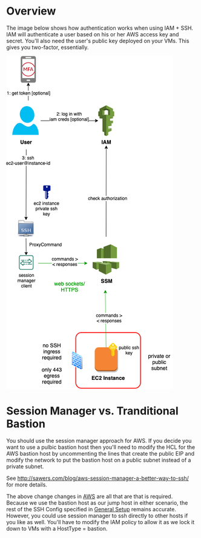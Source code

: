 # Overview 

The image below shows how authentication works when using IAM + SSH.  IAM will authenticate
a user based on his or her AWS access key and secret.  You'll also need the user's public
key deployed on your VMs.  This gives you two-factor, essentially.

![Alt text](img/proxied-ssh.png?raw=true "Proxied SSH")

# Session Manager vs. Tranditional Bastion

You should use the session manager approach for AWS.  If you decide you want to use a pulbic 
bastion host then you'll need to modify the HCL for the AWS bastion host by uncommenting the 
lines that create the public EIP and modify the network to put the bastion host on a public 
subnet instead of a private subnet. 

See http://sawers.com/blog/aws-session-manager-a-better-way-to-ssh/ for more details.

The above change changes in [AWS](../README.md#ssh-config) are all that are that is required.  
Because we use the bastion host as our jump host in either scenario, the rest of the SSH Config 
specified in [General Setup](../README.md) remains accurate.  However, you could use session 
manager to ssh directly to other hosts if you like as well.  You'll have to modify the IAM 
policy to allow it as we lock it down to VMs with a HostType = bastion.